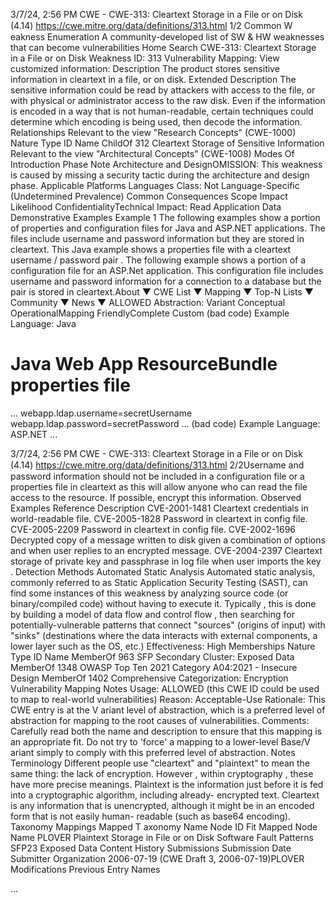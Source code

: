 3/7/24, 2:56 PM CWE - CWE-313: Cleartext Storage in a File or on Disk (4.14)
https://cwe.mitre.org/data/deﬁnitions/313.html 1/2
Common W eakness Enumeration
A community-developed list of SW & HW weaknesses that can become
vulnerabilities
Home Search
CWE-313: Cleartext Storage in a File or on Disk
Weakness ID: 313
Vulnerability Mapping: 
View customized information:
 Description
The product stores sensitive information in cleartext in a file, or on disk.
 Extended Description
The sensitive information could be read by attackers with access to the file, or with physical or administrator access to the raw disk.
Even if the information is encoded in a way that is not human-readable, certain techniques could determine which encoding is being
used, then decode the information.
 Relationships
 Relevant to the view "Research Concepts" (CWE-1000)
Nature Type ID Name
ChildOf 312 Cleartext Storage of Sensitive Information
 Relevant to the view "Architectural Concepts" (CWE-1008)
 Modes Of Introduction
Phase Note
Architecture and DesignOMISSION: This weakness is caused by missing a security tactic during the architecture and design
phase.
 Applicable Platforms
Languages
Class: Not Language-Specific (Undetermined Prevalence)
 Common Consequences
Scope Impact Likelihood
ConfidentialityTechnical Impact: Read Application Data
 Demonstrative Examples
Example 1
The following examples show a portion of properties and configuration files for Java and ASP.NET applications. The files include
username and password information but they are stored in cleartext.
This Java example shows a properties file with a cleartext username / password pair .
The following example shows a portion of a configuration file for an ASP.Net application. This configuration file includes username and
password information for a connection to a database but the pair is stored in cleartext.About ▼ CWE List ▼ Mapping ▼ Top-N Lists ▼ Community ▼ News ▼
ALLOWED
Abstraction: Variant
Conceptual OperationalMapping
FriendlyComplete Custom
(bad code) Example Language: Java 
# Java Web App ResourceBundle properties file
...
webapp.ldap.username=secretUsername
webapp.ldap.password=secretPassword
...
(bad code) Example Language: ASP.NET 
...


3/7/24, 2:56 PM CWE - CWE-313: Cleartext Storage in a File or on Disk (4.14)
https://cwe.mitre.org/data/deﬁnitions/313.html 2/2Username and password information should not be included in a configuration file or a properties file in cleartext as this will allow
anyone who can read the file access to the resource. If possible, encrypt this information.
 Observed Examples
Reference Description
CVE-2001-1481 Cleartext credentials in world-readable file.
CVE-2005-1828 Password in cleartext in config file.
CVE-2005-2209 Password in cleartext in config file.
CVE-2002-1696 Decrypted copy of a message written to disk given a combination of options and when user replies to
an encrypted message.
CVE-2004-2397 Cleartext storage of private key and passphrase in log file when user imports the key .
 Detection Methods
Automated Static Analysis
Automated static analysis, commonly referred to as Static Application Security Testing (SAST), can find some instances of this
weakness by analyzing source code (or binary/compiled code) without having to execute it. Typically , this is done by building a
model of data flow and control flow , then searching for potentially-vulnerable patterns that connect "sources" (origins of input)
with "sinks" (destinations where the data interacts with external components, a lower layer such as the OS, etc.)
Effectiveness: High
 Memberships
Nature Type ID Name
MemberOf 963 SFP Secondary Cluster: Exposed Data
MemberOf 1348 OWASP Top Ten 2021 Category A04:2021 - Insecure Design
MemberOf 1402 Comprehensive Categorization: Encryption
 Vulnerability Mapping Notes
Usage: ALLOWED (this CWE ID could be used to map to real-world vulnerabilities)
Reason: Acceptable-Use
Rationale:
This CWE entry is at the V ariant level of abstraction, which is a preferred level of abstraction for mapping to the root causes of
vulnerabilities.
Comments:
Carefully read both the name and description to ensure that this mapping is an appropriate fit. Do not try to 'force' a mapping to a
lower-level Base/V ariant simply to comply with this preferred level of abstraction.
 Notes
Terminology
Different people use "cleartext" and "plaintext" to mean the same thing: the lack of encryption. However , within cryptography , these
have more precise meanings. Plaintext is the information just before it is fed into a cryptographic algorithm, including already-
encrypted text. Cleartext is any information that is unencrypted, although it might be in an encoded form that is not easily human-
readable (such as base64 encoding).
 Taxonomy Mappings
Mapped T axonomy Name Node ID Fit Mapped Node Name
PLOVER Plaintext Storage in File or on Disk
Software Fault Patterns SFP23 Exposed Data
 Content History
 Submissions
Submission Date Submitter Organization
2006-07-19
(CWE Draft 3, 2006-07-19)PLOVER
 Modifications
 Previous Entry Names

...